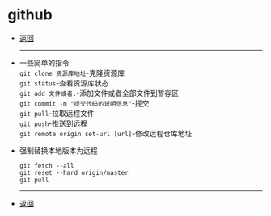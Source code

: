 # github

- [返回](index.md)
  ***
- 一些简单的指令  
  `git clone 资源库地址`-克隆资源库  
  `git status`-查看资源库状态  
  `git add 文件或者.`-添加文件或者全部文件到暂存区  
  `git commit -m "提交代码的说明信息"`-提交  
  `git pull`-拉取远程文件  
  `git push`-推送到远程  
  `git remote origin set-url [url]`-修改远程仓库地址
- 强制替换本地版本为远程

  ```git
  git fetch --all
  git reset --hard origin/master
  git pull
  ```

  ***
- [返回](index.md)